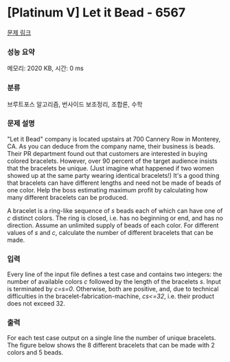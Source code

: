 # [Platinum V] Let it Bead - 6567 

[문제 링크](https://www.acmicpc.net/problem/6567) 

### 성능 요약

메모리: 2020 KB, 시간: 0 ms

### 분류

브루트포스 알고리즘, 번사이드 보조정리, 조합론, 수학

### 문제 설명

<p>"Let it Bead" company is located upstairs at 700 Cannery Row in Monterey, CA. As you can deduce from the company name, their business is beads. Their PR department found out that customers are interested in buying colored bracelets. However, over 90 percent of the target audience insists that the bracelets be unique. (Just imagine what happened if two women showed up at the same party wearing identical bracelets!) It's a good thing that bracelets can have different lengths and need not be made of beads of one color. Help the boss estimating maximum profit by calculating how many different bracelets can be produced.</p>

<p>A bracelet is a ring-like sequence of <em>s</em> beads each of which can have one of <em>c</em> distinct colors. The ring is closed, i.e. has no beginning or end, and has no direction. Assume an unlimited supply of beads of each color. For different values of <em>s</em> and <em>c</em>, calculate the number of different bracelets that can be made.</p>

### 입력 

 <p>Every line of the input file defines a test case and contains two integers: the number of available colors <em>c</em> followed by the length of the bracelets <em>s</em>. Input is terminated by <em>c=s=0</em>. Otherwise, both are positive, and, due to technical difficulties in the bracelet-fabrication-machine, <em>cs<=32</em>, i.e. their product does not exceed 32.</p>

### 출력 

 <p>For each test case output on a single line the number of unique bracelets. The figure below shows the 8 different bracelets that can be made with 2 colors and 5 beads.</p>

